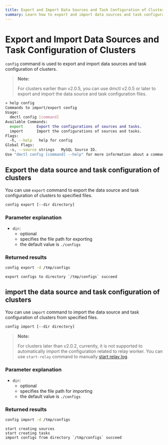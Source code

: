 ```yaml
---
title: Export and Import Data Sources and Task Configuration of Clusters
summary: Learn how to export and import data sources and task configuration of clusters when you use DM.
---
```


# Export and Import Data Sources and Task Configuration of Clusters

`config` command is used to export and import data sources and task configuration of clusters.

> **Note:**
>
> For clusters earlier than v2.0.5, you can use dmctl v2.0.5 or later to export and import the data source and task configuration files.


```bash
» help config
Commands to import/export config
Usage:
  dmctl config [command]
Available Commands:
  export      Export the configurations of sources and tasks.
  import      Import the configurations of sources and tasks.
Flags:
  -h, --help   help for config
Global Flags:
  -s, --source strings   MySQL Source ID.
Use "dmctl config [command] --help" for more information about a command.
```

## Export the data source and task configuration of clusters

You can use `export` command to export the data source and task configuration of clusters to specified files.


```bash
config export [--dir directory]
```

### Parameter explanation

- `dir`:
    - optional
    - specifies the file path for exporting
    - the default value is `./configs`

### Returned results


```bash
config export -d /tmp/configs
```

```
export configs to directory `/tmp/configs` succeed
```

## import the data source and task configuration of clusters

You can use `import` command to import the data source and task configuration of clusters from specified files.


```bash
config import [--dir directory]
```

> **Note:**
>
> For clusters later than v2.0.2, currently, it is not supported to automatically import the configuration related to relay worker. You can use `start-relay` command to manually [start relay log](/dm/relay-log.md#enable-and-disable-relay-log).

### Parameter explanation

- `dir`:
    - optional
    - specifies the file path for importing
    - the default value is `./configs`

### Returned results


```bash
config import -d /tmp/configs
```

```
start creating sources
start creating tasks
import configs from directory `/tmp/configs` succeed
```
